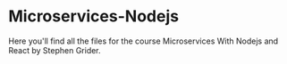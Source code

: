 # Microservices-Nodejs

Here you'll find all the files for the course Microservices With Nodejs and React by Stephen Grider.
